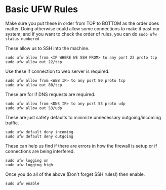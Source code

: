 # Basic UFW Rules
Make sure you put these in order from TOP to BOTTOM as the order does matter. Doing otherwise could allow some connections to make it past our system, and if you want to check the order of rules, you can do 
`sudo ufw status numbered`

These allow us to SSH into the machine.
```
sudo ufw allow from <IP WHERE WE SSH FROM> to any port 22 proto tcp
sudo ufw allow out 22/tcp
```

Use these if connection to web server is required.
```
sudo ufw allow from <WEB IP> to any port 80 proto tcp
sudo ufw allow out 80/tcp
```
These are for if DNS requests are required.
```
sudo ufw allow from <DNS IP> to any port 53 proto udp
sudo ufw allow out 53/udp
```
These are just safety defaults to minimize unnecessary outgoing/incoming traffic.
```
sudo ufw default deny incoming
sudo ufw default deny outgoing
```
These can help us find if there are errors in how the firewall is setup or if connections are being interfered.
```
sudo ufw logging on
sudo ufw logging high
```
Once you do all of the above (Don't forget SSH rules!) then enable.
```
sudo ufw enable
```
